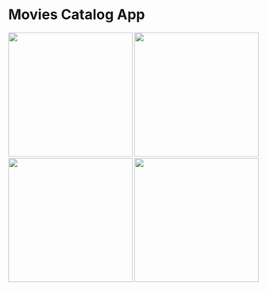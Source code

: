 # Movies Catalog App
<p>
<img src="https://user-images.githubusercontent.com/43510609/138127046-d125731b-160b-4c33-8ede-f3e68364285f.png" width="250"/>
<img src="https://user-images.githubusercontent.com/43510609/138126387-3689dfee-4b0d-4c76-9ec5-8917aaad095b.png" width="250"/>
<img src="https://user-images.githubusercontent.com/43510609/138126445-ee7720ee-6715-4a13-9744-475cf754658e.png" width="250"/>
<img src="https://user-images.githubusercontent.com/43510609/138127029-a962481d-b87d-4f69-907c-504c9b6d9dc8.png" width="250"/>
</p>

